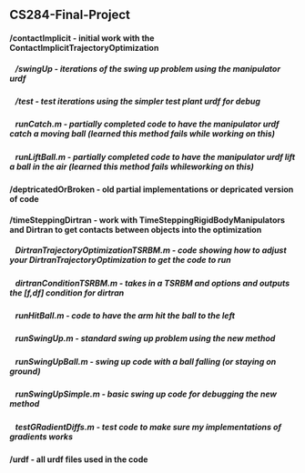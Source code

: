 ## CS284-Final-Project

#### /contactImplicit - initial work with the ContactImplicitTrajectoryOptimization
  ##### &nbsp;&nbsp; /swingUp - iterations of the swing up problem using the manipulator urdf <br/>
  ##### &nbsp;&nbsp; /test - test iterations using the simpler test plant urdf for debug <br/>
  ##### &nbsp;&nbsp; runCatch.m - partially completed code to have the manipulator urdf catch a moving ball (learned this method fails while working on this) <br/>
  ##### &nbsp;&nbsp; runLiftBall.m - partially completed code to have the manipulator urdf lift a ball in the air (learned this method fails whileworking on this)
  
#### /deptricatedOrBroken - old partial implementations or depricated version of code

#### /timeSteppingDirtran - work with TimeSteppingRigidBodyManipulators and Dirtran to get contacts between objects into the optimization
  ##### &nbsp;&nbsp; DirtranTrajectoryOptimizationTSRBM.m - code showing how to adjust your DirtranTrajectoryOptimization to get the code to run <br/>
  ##### &nbsp;&nbsp; dirtranConditionTSRBM.m - takes in a TSRBM and options and outputs the [f,df] condition for dirtran <br/>
  ##### &nbsp;&nbsp; runHitBall.m - code to have the arm hit the ball to the left <br/>
  ##### &nbsp;&nbsp; runSwingUp.m - standard swing up problem using the new method <br/>
  ##### &nbsp;&nbsp; runSwingUpBall.m - swing up code with a ball falling (or staying on ground) <br/>
  ##### &nbsp;&nbsp; runSwingUpSimple.m - basic swing up code for debugging the new method <br/>
  ##### &nbsp;&nbsp; testGRadientDiffs.m - test code to make sure my implementations of gradients works <br/>

#### /urdf - all urdf files used in the code
